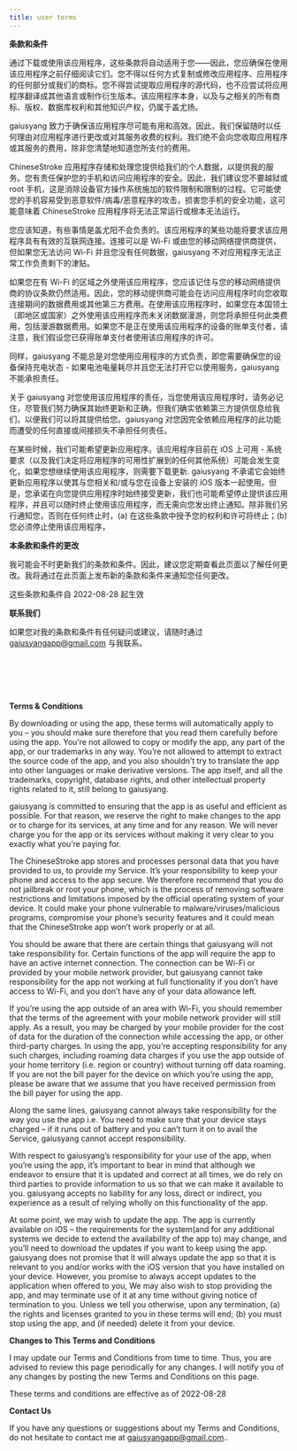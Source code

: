 ```yaml
---
title: user terms
---
```

**条款和条件**

通过下载或使用该应用程序，这些条款将自动适用于您——因此，您应确保在使用该应用程序之前仔细阅读它们。您不得以任何方式复制或修改应用程序、应用程序的任何部分或我们的商标。您不得尝试提取应用程序的源代码，也不应尝试将应用程序翻译成其他语言或制作衍生版本。该应用程序本身，以及与之相关的所有商标、版权、数据库权利和其他知识产权，仍属于盖尤扬。

gaiusyang 致力于确保该应用程序尽可能有用和高效。因此，我们保留随时以任何理由对应用程序进行更改或对其服务收费的权利。我们绝不会向您收取应用程序或其服务的费用，除非您清楚地知道您所支付的费用。

ChineseStroke 应用程序存储和处理您提供给我们的个人数据，以提供我的服务。您有责任保护您的手机和访问应用程序的安全。因此，我们建议您不要越狱或 root 手机，这是消除设备官方操作系统施加的软件限制和限制的过程。它可能使您的手机容易受到恶意软件/病毒/恶意程序的攻击，损害您手机的安全功能，这可能意味着 ChineseStroke 应用程序将无法正常运行或根本无法运行。

您应该知道，有些事情是盖尤阳不会负责的。该应用程序的某些功能将要求该应用程序具有有效的互联网连接。连接可以是 Wi-Fi 或由您的移动网络提供商提供，但如果您无法访问 Wi-Fi 并且您没有任何数据，gaiusyang 不对应用程序无法正常工作负责剩下的津贴。

如果您在有 Wi-Fi 的区域之外使用该应用程序，您应该记住与您的移动网络提供商的协议条款仍然适用。因此，您的移动提供商可能会在访问应用程序时向您收取连接期间的数据费用或其他第三方费用。在使用该应用程序时，如果您在本国领土（即地区或国家）之外使用该应用程序而未关闭数据漫游，则您将承担任何此类费用，包括漫游数据费用。如果您不是正在使用该应用程序的设备的账单支付者，请注意，我们假设您已获得账单支付者使用该应用程序的许可。

同样，gaiusyang 不能总是对您使用应用程序的方式负责，即您需要确保您的设备保持充电状态 - 如果电池电量耗尽并且您无法打开它以使用服务，gaiusyang 不能承担责任。

关于 gaiusyang 对您使用该应用程序的责任，当您使用该应用程序时，请务必记住，尽管我们努力确保其始终更新和正确，但我们确实依赖第三方提供信息给我们，以便我们可以将其提供给您。gaiusyang 对您因完全依赖应用程序的此功能而遭受的任何直接或间接损失不承担任何责任。

在某些时候，我们可能希望更新应用程序。该应用程序目前在 iOS 上可用 - 系统要求（以及我们决定将应用程序的可用性扩展到的任何其他系统）可能会发生变化，如果您想继续使用该应用程序，则需要下载更新. gaiusyang 不承诺它会始终更新应用程序以使其与您相关和/或与您在设备上安装的 iOS 版本一起使用。但是，您承诺在向您提供应用程序时始终接受更新，我们也可能希望停止提供该应用程序，并且可以随时终止使用该应用程序，而无需向您发出终止通知。除非我们另行通知您，否则在任何终止时，(a) 在这些条款中授予您的权利和许可将终止；(b) 您必须停止使用该应用程序，

**本条款和条件的更改**

我可能会不时更新我们的条款和条件。因此，建议您定期查看此页面以了解任何更改。我将通过在此页面上发布新的条款和条件来通知您任何更改。

这些条款和条件自 2022-08-28 起生效

**联系我们**

如果您对我的条款和条件有任何疑问或建议，请随时通过 gaiusyangapp@gmail.com 与我联系。

 <br/><br/>
 <br/><br/>

**Terms & Conditions**

By downloading or using the app, these terms will automatically apply to you – you should make sure therefore that you read them carefully before using the app. You’re not allowed to copy or modify the app, any part of the app, or our trademarks in any way. You’re not allowed to attempt to extract the source code of the app, and you also shouldn’t try to translate the app into other languages or make derivative versions. The app itself, and all the trademarks, copyright, database rights, and other intellectual property rights related to it, still belong to gaiusyang.

gaiusyang is committed to ensuring that the app is as useful and efficient as possible. For that reason, we reserve the right to make changes to the app or to charge for its services, at any time and for any reason. We will never charge you for the app or its services without making it very clear to you exactly what you’re paying for.

The ChineseStroke app stores and processes personal data that you have provided to us, to provide my Service. It’s your responsibility to keep your phone and access to the app secure. We therefore recommend that you do not jailbreak or root your phone, which is the process of removing software restrictions and limitations imposed by the official operating system of your device. It could make your phone vulnerable to malware/viruses/malicious programs, compromise your phone’s security features and it could mean that the ChineseStroke app won’t work properly or at all.

You should be aware that there are certain things that gaiusyang will not take responsibility for. Certain functions of the app will require the app to have an active internet connection. The connection can be Wi-Fi or provided by your mobile network provider, but gaiusyang cannot take responsibility for the app not working at full functionality if you don’t have access to Wi-Fi, and you don’t have any of your data allowance left.

If you’re using the app outside of an area with Wi-Fi, you should remember that the terms of the agreement with your mobile network provider will still apply. As a result, you may be charged by your mobile provider for the cost of data for the duration of the connection while accessing the app, or other third-party charges. In using the app, you’re accepting responsibility for any such charges, including roaming data charges if you use the app outside of your home territory (i.e. region or country) without turning off data roaming. If you are not the bill payer for the device on which you’re using the app, please be aware that we assume that you have received permission from the bill payer for using the app.

Along the same lines, gaiusyang cannot always take responsibility for the way you use the app i.e. You need to make sure that your device stays charged – if it runs out of battery and you can’t turn it on to avail the Service, gaiusyang cannot accept responsibility.

With respect to gaiusyang’s responsibility for your use of the app, when you’re using the app, it’s important to bear in mind that although we endeavor to ensure that it is updated and correct at all times, we do rely on third parties to provide information to us so that we can make it available to you. gaiusyang accepts no liability for any loss, direct or indirect, you experience as a result of relying wholly on this functionality of the app.

At some point, we may wish to update the app. The app is currently available on iOS – the requirements for the system(and for any additional systems we decide to extend the availability of the app to) may change, and you’ll need to download the updates if you want to keep using the app. gaiusyang does not promise that it will always update the app so that it is relevant to you and/or works with the iOS version that you have installed on your device. However, you promise to always accept updates to the application when offered to you, We may also wish to stop providing the app, and may terminate use of it at any time without giving notice of termination to you. Unless we tell you otherwise, upon any termination, (a) the rights and licenses granted to you in these terms will end; (b) you must stop using the app, and (if needed) delete it from your device.

**Changes to This Terms and Conditions**

I may update our Terms and Conditions from time to time. Thus, you are advised to review this page periodically for any changes. I will notify you of any changes by posting the new Terms and Conditions on this page.

These terms and conditions are effective as of 2022-08-28

**Contact Us**

If you have any questions or suggestions about my Terms and Conditions, do not hesitate to contact me at gaiusyangapp@gmail.com..



